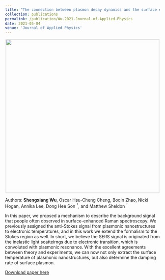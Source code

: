 ```yaml
---
title: "The connection between plasmon decay dynamics and the surface enhanced Raman spectroscopy background: Inelastic scattering from non-thermal and hot carriers"
collection: publications
permalink: /publication/Wu-2021-Journal-of-Applied-Physics
date: 2021-05-04
venue: 'Journal of Applied Physics'
---
```

<p align="center">
<img src="http://ShengxiangWuPlasmonic.github.io/images/TOC_3.jpg" width="500">
</p>

Authors: **Shengxiang Wu**, Oscar Hsu-Cheng Cheng, Boqin Zhao, Nicki Hogan, Annika Lee, Dong Hee Son $^\dagger$, and Matthew Sheldon $^\dagger$

In this paper, we propsed a mechanism to describe the background signal that people often observed in surface-enhanced Raman spectroscopy. We previously assigned the anti-Stokes signal from plasmonic nanostructures to electronic temperatures, and in this work we extend the formalism to the Stokes region as well. In short, we believe the SERS signal is originated from the inelastic light scatteirngs due to electronic transition, which is convoluted with plasmonic resonance. With the excellent agreements between theory and experiments, we can now not only extract the surface temperature of plasmonic nanostructures, but also determine the damping rate of surface plasmon.

[Download paper here](http://ShengxiangWuPlasmonic.github.io/files/Wu-2021-Journal-of-Applied-Physics.pdf)
